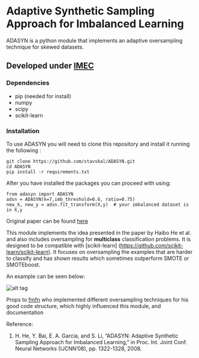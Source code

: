# Adaptive Synthetic Sampling Approach for Imbalanced Learning 

ADASYN is a python module that implements an adaptive oversampling technique for skewed datasets.

## Developed under [IMEC](http://www.imec-nl.nl/nl_en/netherlands.html) 

### Dependencies
* pip (needed for install)
* numpy
* scipy
* scikit-learn


### Installation

To use ADASYN you will need to clone this repository and install it running the following :

    git clone https://github.com/stavskal/ADASYN.git
    cd ADASYN
    pip install -r requirements.txt
    
    
After you have installed the packages you can proceed with using:

    from adasyn import ADASYN
    adsn = ADASYN(k=7,imb_threshold=0.6, ratio=0.75)
    new_X, new_y = adsn.fit_transform(X,y)  # your imbalanced dataset is in X,y

    
    
    
Original paper can be found [here](http://ieeexplore.ieee.org/xpl/login.jsp?tp=&arnumber=4633969&url=http://ieeexplore.ieee.org/xpls/abs_all.jsp%3Farnumber%3D4633969) 

This module implements the idea presented in the paper by Haibo He et al. and also includes oversampling for **multiclass** classification problems. It is designed to be compatible with [scikit-learn] (https://github.com/scikit-learn/scikit-learn). It focuses on oversampling the examples that are harder to classify and has shown results which sometimes outperform SMOTE or SMOTEboost.

An example can be seen below:

![alt tag](https://github.com/stavskal/ADASYN/blob/master/sample.jpg)


Props to [fmfn](https://github.com/fmfn) who implemented different oversampling techniques for his good code structure, which highly influenced this module, and documentation


Reference:

1. H. He, Y. Bai, E. A. Garcia, and S. Li, “ADASYN: Adaptive Synthetic Sampling Approach for Imbalanced Learning,” in Proc. Int. Joint Conf. Neural Networks (IJCNN’08), pp. 1322-1328, 2008.
